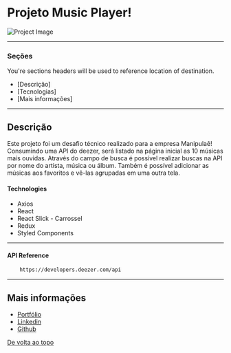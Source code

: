 # Projeto Music Player!

![Project Image](https://user-images.githubusercontent.com/68545727/130312134-64fa71bf-1fa9-425c-bb66-41b262292816.png)

---

### Seções
You're sections headers will be used to reference location of destination.

- [Descrição]
- [Tecnologias]
- [Mais informações]

---

## Descrição

Este projeto foi um desafio técnico realizado para a empresa Manipulaê!
Consumindo uma API do deezer, será listado na página inicial as 10 músicas mais ouvidas. 
Através do campo de busca é possível realizar buscas na API por nome do artista, música ou álbum.
Também é possível adicionar as músicas aos favoritos e vê-las agrupadas em uma outra tela.

#### Technologies

- Axios
- React
- React Slick - Carrossel
- Redux
- Styled Components

---

#### API Reference

```html
    https://developers.deezer.com/api
```
---

## Mais informações

- [Portfólio](https://caiomorato.github.io/portfolio/)
- [Linkedin](https://www.linkedin.com/in/morato-dev/)
- [Github](https://github.com/CaioMorato)

[De volta ao topo](#)
